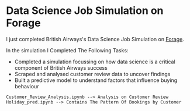 # Data Science Job Simulation on Forage

I just completed British Airways's Data Science Job Simulation on [Forage](https://www.theforage.com/simulations/british-airways/data-science-yqoz).

In the simulation I Completed The Following Tasks:

- Completed a simulation focussing on how data science is a critical component of British Airways success
- Scraped and analysed customer review data to uncover findings
- Built a predictive model to understand factors that influence buying behaviour

```
Customer_Review_Analysis.ipynb --> Analysis on Customer Review
Holiday_pred.ipynb --> Contains The Pattern Of Bookings by Customer
```